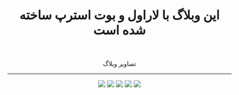 <center>
<div style:"text-align:right;direction:rtl">
<h1>این وبلاگ با لاراول و بوت استرپ ساخته شده است</h1>
<br>
  <p>تصاویر وبلاگ</p>
  <hr>
<div class="row">
  <img src="http://bayanbox.ir/view/4052629578230657904/Capture.png" >
  <img src="http://bayanbox.ir/view/7018349256656579278/Capture00.png" >
  <img src="http://bayanbox.ir/view/7251304543987829286/Capture1000.png" >
  <img src="http://bayanbox.ir/view/3958921917514117057/Capture11.png" >
  <img src="http://bayanbox.ir/view/7182019779771233452/Capture33.png" >
  
  
  
  </div>


</div>
</center>
